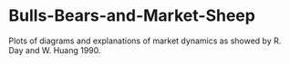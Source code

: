 # Bulls-Bears-and-Market-Sheep
Plots of diagrams and explanations of market dynamics as showed by R. Day and W. Huang 1990.
